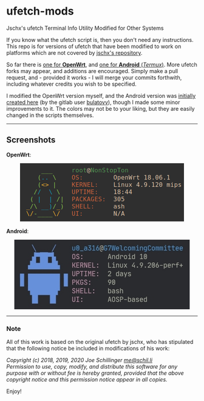# ufetch-mods
Jschx's ufetch Terminal Info Utility Modified for Other Systems
  
If you know what the ufetch script is, then you don't need any instructions. This repo is for versions of ufetch that have been modified to work on platforms which are not covered by [jschx's repository](https://gitlab.com/jschx/ufetch).
  
So far there is [one for **OpenWrt**](https://github.com/bongochong/ufetch-mods/blob/main/ufetch-owrt.sh), and [one for **Android** (*Termux*)](https://github.com/bongochong/ufetch-mods/blob/main/ufetch-termux.sh). More ufetch forks may appear, and additions are encouraged. Simply make a pull request, and - provided it works - I will merge your commits forthwith, including whatever credits you wish to be specified.
  
I modified the OpenWrt version myself, and the Android version was [initially created here](https://gitlab.com/jschx/ufetch/-/merge_requests/65) (by the gitlab user [bulatovv](https://gitlab.com/bulatovv)), though I made some minor improvements to it. The colors may not be to your liking, but they are easily changed in the scripts themselves.

---

## Screenshots  
**OpenWrt**: <p align="center"><img src="https://raw.githubusercontent.com/bongochong/ufetch-mods/main/screenshots/ss-owrt.png" alt="OpenWrt"></p>
  
**Android**: <p align="center"><img src="https://raw.githubusercontent.com/bongochong/ufetch-mods/main/screenshots/ss-termux.jpg" alt="Android"></p>

---

### Note  
All of this work is based on the original ufetch by jschx, who has stipulated that the following notice be included in modifications of his work:  

*Copyright (c) 2018, 2019, 2020 Joe Schillinger <me@schil.li>*  
*Permission to use, copy, modify, and distribute this software for any
purpose with or without fee is hereby granted, provided that the above
copyright notice and this permission notice appear in all copies.*
  
Enjoy!
